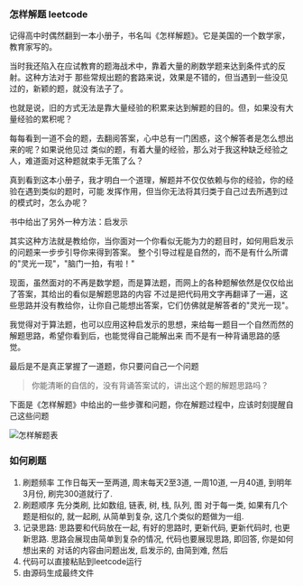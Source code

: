 ### 怎样解题 leetcode

记得高中时偶然翻到一本小册子，书名叫《怎样解题》。它是美国的一个数学家，教育家写的。

当时我还陷入在应试教育的题海战术中，靠着大量的刷数学题来达到条件式的反射。这种方法对于
那些常规出题的套路来说，效果是不错的，但当遇到一些没见过的，新颖的题，就没有法子了。

也就是说，旧的方式无法是靠大量经验的积累来达到解题的目的。但，如果没有大量经验的累积呢？

每每看到一道不会的题，去翻阅答案，心中总有一门困惑，这个解答者是怎么想出来的呢？如果说他见过
类似的题，有着大量的经验，那么对于我这种缺乏经验之人，难道面对这种题就束手无策了么？

真到看到这本小册子，我才明白一个道理，解题并不仅仅依赖与你的经验，你的经验在遇到类似的题时，可能
发挥作用，但当你无法将其归类于自己过去所遇到过的模式时，怎么办呢？

书中给出了另外一种方法：启发示

其实这种方法就是教给你，当你面对一个你看似无能为力的题目时，如何用启发示的问题来一步步引导你来得到答案。
整个引导过程是自然的，而不是有什么所谓的"灵光一现"，"脑门一拍，有啦！"

现面，虽然面对的不再是数学题，而是算法题，而网上的各种题解依然是仅仅给出了答案，其给出的看似是解题思路的内容
不过是把代码用文字再翻译了一遍，这些思路并没有教给你，让你自己能想出答案，它们仿佛就是解答者的"灵光一现"。

我觉得对于算法题，也可以应用这种启发示的思想，来给每一题目一个自然而然的解题思路，希望你看到后，也能觉得自己能解出来
而不是有一种背诵思路的感觉。

最后是不是真正掌握了一道题，你只要问自己一个问题

> 你能清晰的自信的，没有背诵答案试的，讲出这个题的解题思路吗？

下面是《怎样解题》中给出的一些步骤和问题，你在解题过程中，应该时刻提醒自己这些问题

![怎样解题表](https://gitee.com/asanelder/pic_bed/raw/master/CleanShot%202020-06-08%20at%2014.43.49.png)

### 如何刷题

1. 刷题频率
    工作日每天一至两道, 周末每天2至3道, 一周10道, 一月40道, 到明年3月份, 刷完300道就行了.
2. 刷题顺序
    先分类刷, 比如数组, 链表, 树, 栈, 队列, 图
    对于每一类, 如果有几个题是相似的, 就一起刷, 从简单到复杂, 这几个类似的题做为一组.
3. 记录思路: 
    思路要和代码放在一起, 有好的思路时, 更新代码, 更新代码时, 也更新思路.
    思路会展现由简单到复杂的情况, 代码也要展现思路, 即回答, 你是如何想出来的
    对话的内容由问题出发, 启发示的, 由简到难, 然后
4. 代码可以直接粘贴到leetcode运行
6. 由源码生成最终文件
